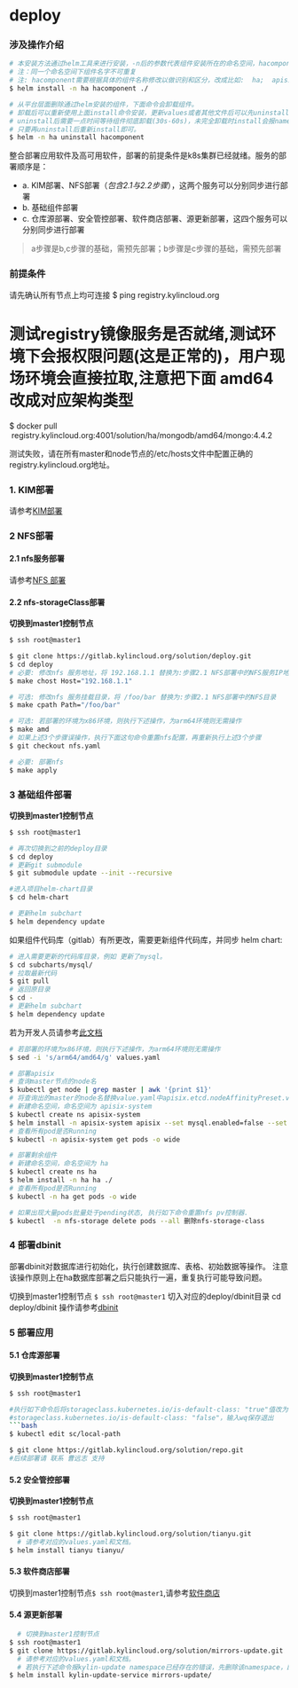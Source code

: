 # deploy

### 涉及操作介绍
```bash
# 本安装方法通过helm工具来进行安装，-n后的参数代表组件安装所在的命名空间，hacomponent为组件名字，./代表安装组件的配置文件所在目录.
# 注：同一个命名空间下组件名字不可重复
# 注: hacomponent需要根据具体的组件名称修改以做识别和区分，改成比如:  ha;  apisixi;   tianyu;  mirrors-update;  repo;  softshop
$ helm install -n ha hacomponent ./

# 从平台层面删除通过helm安装的组件，下面命令会卸载组件。
# 卸载后可以重新使用上面install命令安装，更新values或者其他文件后可以先uninstall然后再install.
# uninstall后需要一点时间等待组件彻底卸载(30s-60s)，未完全卸载时install会报namespace正在停止中
# 只要再uninstall后重新install即可。
$ helm -n ha uninstall hacomponent
```

整合部署应用软件及高可用软件，部署的前提条件是k8s集群已经就绪。服务的部署顺序是：
* a. KIM部署、NFS部署（*包含2.1与2.2步骤*），这两个服务可以分别同步进行部署
* b. 基础组件部署
* c. 仓库源部署、安全管控部署、软件商店部署、源更新部署，这四个服务可以分别同步进行部署

> a步骤是b,c步骤的基础，需预先部署；b步骤是c步骤的基础，需预先部署

### 前提条件
请先确认所有节点上均可连接
$ ping registry.kylincloud.org
# 测试registry镜像服务是否就绪,测试环境下会报权限问题(这是正常的)，用户现场环境会直接拉取,注意把下面 amd64 改成对应架构类型
$ docker pull  registry.kylincloud.org:4001/solution/ha/mongodb/amd64/mongo:4.4.2

测试失败，请在所有master和node节点的/etc/hosts文件中配置正确的registry.kylincloud.org地址。

### <sapn id="j1">1. KIM部署</sapn>
请参考[KIM部署](docs/01-kim-installation.md)

### <sapn id="j2">2 NFS部署</span>
####  2.1 nfs服务部署
请参考[NFS 部署](docs/02-nfs-installation.md)

####  2.2 nfs-storageClass部署
**切换到master1控制节点**
```bash
$ ssh root@master1
```
```bash
$ git clone https://gitlab.kylincloud.org/solution/deploy.git
$ cd deploy
# 必要: 修改nfs 服务地址，将 192.168.1.1 替换为:步骤2.1 NFS部署中的NFS服务IP地址
$ make chost Host="192.168.1.1"

# 可选: 修改nfs 服务挂载目录，将 /foo/bar 替换为:步骤2.1 NFS部署中的NFS目录
$ make cpath Path="/foo/bar"

# 可选: 若部署的环境为x86环境，则执行下述操作，为arm64环境则无需操作
$ make amd
# 如果上述3个步骤误操作，执行下面这句命令重置nfs配置，再重新执行上述3个步骤
$ git checkout nfs.yaml

# 必要: 部署nfs
$ make apply
```

### <span id="j3">3 基础组件部署</span>
**切换到master1控制节点**
```bash
$ ssh root@master1
```
```bash
# 再次切换到之前的deploy目录
$ cd deploy
# 更新git submodule
$ git submodule update --init --recursive

#进入项目helm-chart目录
$ cd helm-chart

# 更新helm subchart
$ helm dependency update
```

如果组件代码库（gitlab）有所更改，需要更新组件代码库，并同步 helm chart: 

```bash
# 进入需要更新的代码库目录，例如 更新了mysql。
$ cd subcharts/mysql/
# 拉取最新代码
$ git pull
# 返回原目录
$ cd -
# 更新helm subchart
$ helm dependency update
```
若为开发人员请参考[此文档](docs/contribute.md)

```bash
# 若部署的环境为x86环境，则执行下述操作，为arm64环境则无需操作
$ sed -i 's/arm64/amd64/g' values.yaml

# 部署apisix
# 查询master节点的node名
$ kubectl get node | grep master | awk '{print $1}' 
# 将查询出的master的node名替换value.yaml中apisix.etcd.nodeAffinityPreset.values值，若一样则不用替换。
# 新建命名空间，命名空间为 apisix-system
$ kubectl create ns apisix-system
$ helm install -n apisix-system apisix --set mysql.enabled=false --set elasticsearch.enabled=false --set apisix.enabled=true --set mongodb.enabled=false --set redis-ha.enabled=false --set minio.enabled=false ./
# 查看所有pod是否Running
$ kubectl -n apisix-system get pods -o wide

# 部署剩余组件
# 新建命名空间，命名空间为 ha
$ kubectl create ns ha
$ helm install -n ha ha ./
# 查看所有pod是否Running
$ kubectl -n ha get pods -o wide

# 如果出现大量pods批量处于pending状态, 执行如下命令重置nfs pv控制器.
$ kubectl  -n nfs-storage delete pods --all 删除nfs-storage-class
```
### 4 部署dbinit
部署dbinit对数据库进行初始化，执行创建数据库、表格、初始数据等操作。
注意该操作原则上在ha数据库部署之后只能执行一遍，重复执行可能导致问题。

切换到master1控制节点
```$ ssh root@master1```
切入对应的deploy/dbinit目录
cd  deploy/dbinit
操作请参考[dbinit](docs/03-db-init.md)

### 5 部署应用
#### 5.1 仓库源部署
**切换到master1控制节点**
```bash
$ ssh root@master1
```
```bash
#执行如下命令后将storageclass.kubernetes.io/is-default-class: "true"值改为：
#storageclass.kubernetes.io/is-default-class: "false"，输入wq保存退出
```bash
$ kubectl edit sc/local-path

$ git clone https://gitlab.kylincloud.org/solution/repo.git
#后续部署请 联系 曹远志 支持
```    

#### 5.2 安全管控部署
**切换到master1控制节点**
```bash
$ ssh root@master1
```
```bash
$ git clone https://gitlab.kylincloud.org/solution/tianyu.git
  # 请参考对应的values.yaml和文档。
$ helm install tianyu tianyu/
```

#### 5.3 软件商店部署
切换到master1控制节点```$ ssh root@master1```,请参考[软件商店](docs/04-softshop-installation.md)

#### 5.4 源更新部署
```bash
  # 切换到master1控制节点
$ ssh root@master1
$ git clone https://gitlab.kylincloud.org/solution/mirrors-update.git
  # 请参考对应的values.yaml和文档。
  # 若执行下述命令报kylin-update namespace已经存在的错误，先删除该namespace，即kubectl delete ns kylin-update
$ helm install kylin-update-service mirrors-update/ 
```


